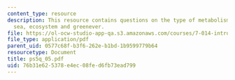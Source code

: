 ```yaml
---
content_type: resource
description: This resource contains questions on the type of metabolism, sargasso
  sea, ecosystem and greenever.
file: https://ol-ocw-studio-app-qa.s3.amazonaws.com/courses/7-014-introductory-biology-spring-2005/76b31e625378e4ec08fed6fb73ead799_ps5q_05.pdf
file_type: application/pdf
parent_uid: 0577c68f-b3f6-262e-b1bd-1b9599779b64
resourcetype: Document
title: ps5q_05.pdf
uid: 76b31e62-5378-e4ec-08fe-d6fb73ead799
---
```

